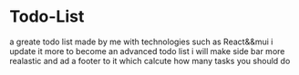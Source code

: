 # Todo-List
a greate todo list made by me with technologies such as React&amp;&amp;mui i update it more to become an advanced todo list i will make side bar more realastic and ad a footer to it which calcute how many tasks you should do 
